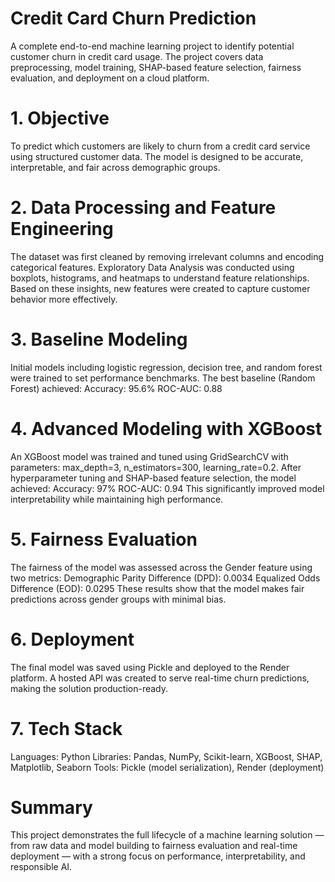 # Credit Card Churn Prediction
A complete end-to-end machine learning project to identify potential customer churn in credit card usage. The project covers data preprocessing, model training, SHAP-based feature selection, fairness evaluation, and deployment on a cloud platform.

# 1. Objective
To predict which customers are likely to churn from a credit card service using structured customer data. The model is designed to be accurate, interpretable, and fair across demographic groups.

# 2. Data Processing and Feature Engineering
The dataset was first cleaned by removing irrelevant columns and encoding categorical features. Exploratory Data Analysis was conducted using boxplots, histograms, and heatmaps to understand feature relationships. Based on these insights, new features were created to capture customer behavior more effectively.

# 3. Baseline Modeling
Initial models including logistic regression, decision tree, and random forest were trained to set performance benchmarks.
The best baseline (Random Forest) achieved:
Accuracy: 95.6%
ROC-AUC: 0.88

# 4. Advanced Modeling with XGBoost
An XGBoost model was trained and tuned using GridSearchCV with parameters:
max_depth=3, n_estimators=300, learning_rate=0.2.
After hyperparameter tuning and SHAP-based feature selection, the model achieved:
Accuracy: 97%
ROC-AUC: 0.94
This significantly improved model interpretability while maintaining high performance.

# 5. Fairness Evaluation
The fairness of the model was assessed across the Gender feature using two metrics:
Demographic Parity Difference (DPD): 0.0034
Equalized Odds Difference (EOD): 0.0295
These results show that the model makes fair predictions across gender groups with minimal bias.

# 6. Deployment
The final model was saved using Pickle and deployed to the Render platform.
A hosted API was created to serve real-time churn predictions, making the solution production-ready.

# 7. Tech Stack
Languages: Python
Libraries: Pandas, NumPy, Scikit-learn, XGBoost, SHAP, Matplotlib, Seaborn
Tools: Pickle (model serialization), Render (deployment)

# Summary
This project demonstrates the full lifecycle of a machine learning solution — from raw data and model building to fairness evaluation and real-time deployment — with a strong focus on performance, interpretability, and responsible AI.
